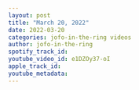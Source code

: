 ```yaml
---
layout: post
title: "March 20, 2022"
date: 2022-03-20
categories: jofo-in-the-ring videos
author: jofo-in-the-ring
spotify_track_id: 
youtube_video_id: e1DZOy37-oI
apple_track_id: 
youtube_metadata: 
---
```

